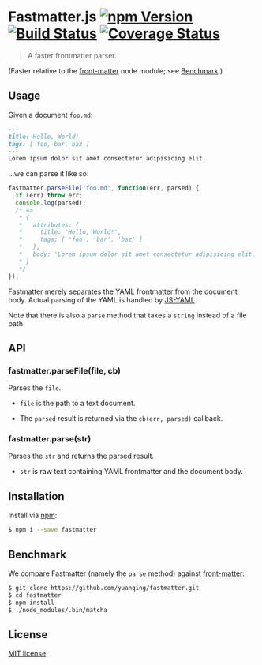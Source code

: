 # Fastmatter.js [![npm Version](http://img.shields.io/npm/v/fastmatter.svg?style=flat)](https://www.npmjs.org/package/fastmatter) [![Build Status](https://img.shields.io/travis/yuanqing/fastmatter.svg?style=flat)](https://travis-ci.org/yuanqing/fastmatter) [![Coverage Status](https://img.shields.io/coveralls/yuanqing/fastmatter.svg?style=flat)](https://coveralls.io/r/yuanqing/fastmatter)

> A faster frontmatter parser.

(Faster relative to the [front-matter](https://github.com/jxson/front-matter) node module; see [Benchmark](#benchmark).)

## Usage

Given a document `foo.md`:

```md
---
title: Hello, World!
tags: [ foo, bar, baz ]
---
Lorem ipsum dolor sit amet consectetur adipisicing elit.
```

&hellip;we can parse it like so:

```js
fastmatter.parseFile('foo.md', function(err, parsed) {
  if (err) throw err;
  console.log(parsed);
  /* =>
   * {
   *   attributes: {
   *     title: 'Hello, World!',
   *     tags: [ 'foo', 'bar', 'baz' ]
   *   },
   *   body: 'Lorem ipsum dolor sit amet consectetur adipisicing elit.'
   * }
   */
});
```

Fastmatter merely separates the YAML frontmatter from the document body. Actual parsing of the YAML is handled by [JS-YAML](https://github.com/nodeca/js-yaml).

Note that there is also a `parse` method that takes a `string` instead of a file path

## API

### fastmatter.parseFile(file, cb)

Parses the `file`.

- `file` is the path to a text document.

- The `parsed` result is returned via the `cb(err, parsed)` callback.

### fastmatter.parse(str)

Parses the `str` and returns the parsed result.

- `str` is raw text containing YAML frontmatter and the document body.

## Installation

Install via [npm](https://www.npmjs.org/package/fastmatter):

```bash
$ npm i --save fastmatter
```

## Benchmark

We compare Fastmatter (namely the `parse` method) against [front-matter](https://github.com/jxson/front-matter):

```bash
$ git clone https://github.com/yuanqing/fastmatter.git
$ cd fastmatter
$ npm install
$ ./node_modules/.bin/matcha
```

## License

[MIT license](https://github.com/yuanqing/fastmatter/blob/master/LICENSE)

